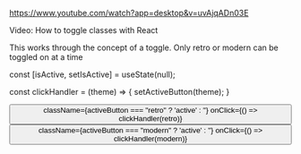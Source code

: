 https://www.youtube.com/watch?app=desktop&v=uvAjqADn03E

Video: How to toggle classes with React

This works through the concept of a toggle. Only
retro or modern can be toggled on at a time


const [isActive, setIsActive] = useState(null);

const clickHandler = (theme) => {
    setActiveButton(theme);
}

<button> 
    className={activeButton === "retro" ? 'active' : ''}
    onClick={() => clickHandler(retro)}
</button> 

<button>
    className={activeButton === "modern" ? 'active' : ''}
    onClick={() => clickHandler(modern)}
</button>


